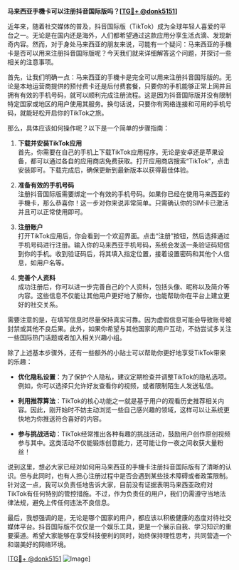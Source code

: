 **马来西亚手機卡可以注册抖音国际版吗？[[TG💪+ @donk5151](https://t.me/s/donk5151)]**

近年来，随着社交媒体的普及，抖音国际版（TikTok）成为全球年轻人喜爱的平台之一。无论是在国内还是海外，人们都希望通过这款应用分享生活点滴、发现新奇内容。然而，对于身处马来西亚的朋友来说，可能有一个疑问：马来西亚的手機卡是否可以用来注册抖音国际版呢？今天我们就来详细解答这个问题，并探讨一些相关的注意事项。

首先，让我们明确一点：马来西亚的手機卡是完全可以用来注册抖音国际版的。无论是本地运营商提供的预付费卡还是后付费套餐，只要你的手机能够正常上网并且拥有有效的手机号码，就可以顺利完成注册流程。这是因为抖音国际版并没有限制特定国家或地区的用户使用其服务。换句话说，只要你有网络连接和可用的手机号码，就能轻松开启你的TikTok之旅。

那么，具体应该如何操作呢？以下是一个简单的步骤指南：

1. **下载并安装TikTok应用**  
   首先，你需要在自己的手机上下载TikTok应用程序。无论是安卓还是苹果设备，都可以通过各自的应用商店免费获取。打开应用商店搜索“TikTok”，点击安装即可。下载完成后，确保更新到最新版本以获得最佳体验。

2. **准备有效的手机号码**  
   注册抖音国际版需要绑定一个有效的手机号码。如果你已经在使用马来西亚的手機卡，那么恭喜你！这一步对你来说非常简单。只需确认你的SIM卡已激活并且可以正常使用即可。

3. **注册账户**  
   打开TikTok应用后，你会看到一个欢迎界面。点击“注册”按钮，然后选择通过手机号码进行注册。输入你的马来西亚手机号码，系统会发送一条验证码短信到你的手机。收到验证码后，将其填入指定位置，接着设置密码和其他个人信息，如用户名等。

4. **完善个人资料**  
   成功注册后，你可以进一步完善自己的个人资料，包括头像、昵称以及简介等内容。这些信息不仅能让其他用户更好地了解你，也能帮助你在平台上建立更好的社交关系。

需要注意的是，在填写信息时尽量保持真实可靠。因为虚假信息可能会导致账号被封禁或其他不良后果。此外，如果你希望与其他国家的用户互动，不妨尝试多关注一些国际热门话题或者加入相关兴趣小组。

除了上述基本步骤外，还有一些额外的小贴士可以帮助你更好地享受TikTok带来的乐趣：

- **优化隐私设置**：为了保护个人隐私，建议定期检查并调整TikTok的隐私选项。例如，你可以选择只允许好友查看你的视频，或者限制陌生人发送私信。
  
- **利用推荐算法**：TikTok的核心功能之一就是基于用户的观看历史推荐相关内容。因此，刚开始时不妨主动浏览一些自己感兴趣的领域，这样可以让系统更快地为你推送符合喜好的内容。

- **参与挑战活动**：TikTok经常推出各种有趣的挑战活动，鼓励用户创作原创视频参与其中。这类活动不仅能锻炼创意能力，还可能让你一夜之间收获大量粉丝！

说到这里，想必大家已经对如何用马来西亚的手機卡注册抖音国际版有了清晰的认识。但与此同时，也有人担心注册过程中是否会遇到某些技术障碍或者政策限制。针对这一点，我可以负责任地告诉大家，目前没有证据表明马来西亚政府对TikTok有任何特别的管控措施。不过，作为负责任的用户，我们仍需遵守当地法律法规，避免上传任何违法不良信息。

最后，我想强调的是，无论是哪个国家的用户，都应该以积极健康的态度对待社交媒体平台。抖音国际版不仅仅是一个娱乐工具，更是一个展示自我、学习知识的重要渠道。希望大家能够在享受科技便利的同时，始终保持理性思考，共同营造一个和谐美好的网络环境。

[[TG💪+ @donk5151](https://t.me/s/donk5151) ![Image](https://i.postimg.cc/rwNCRYN7/Snipaste-2025-04-30-17-27-05.png)]